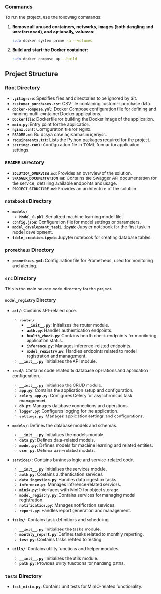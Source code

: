 ### Commands

To run the project, use the following commands:

1. **Remove all unused containers, networks, images (both dangling and unreferenced), and optionally, volumes:**
    ```bash
    sudo docker system prune -a --volumes
    ```

2. **Build and start the Docker container:**
    ```bash
    sudo docker-compose up --build
    ```

## Project Structure

### Root Directory

- **`.gitignore`**: Specifies files and directories to be ignored by Git.
- **`customer_purchases.csv`**: CSV file containing customer purchase data.
- **`docker-compose.yml`**: Docker Compose configuration file for defining and running multi-container Docker applications.
- **`Dockerfile`**: Dockerfile for building the Docker image of the application.
- **`main.py`**: Entry point for the application.
- **`nginx.conf`**: Configuration file for Nginx.
- **`README.md`**: Bu dosya case açıklamasını içeriyor..
- **`requirements.txt`**: Lists the Python packages required for the project.
- **`settings.toml`**: Configuration file in TOML format for application settings.

### `README` Directory

- **`SOLUTION_OVERVIEW.md`**: Provides an overview of the solution.
- **`SWAGGER_DOCUMENTATION.md`**: Contains the Swagger API documentation for the service, detailing available endpoints and usage.
- **`PROJECT_STRUCTURE.md`**: Provides an architecture of the solution.

### `notebooks` Directory

- **`models/`**
  - **`Model_0.pkl`**: Serialized machine learning model file.
- **`config.json`**: Configuration file for model settings or parameters.
- **`model_development_task1.ipynb`**: Jupyter notebook for the first task in model development.
- **`table_creation.ipynb`**: Jupyter notebook for creating database tables.

### `prometheus` Directory

- **`prometheus.yml`**: Configuration file for Prometheus, used for monitoring and alerting.

### `src` Directory

This is the main source code directory for the project.

#### `model_registry` Directory

- **`api/`**: Contains API-related code.
  - **`router/`**
    - **`__init__.py`**: Initializes the router module.
    - **`auth.py`**: Handles authentication endpoints.
    - **`health_check.py`**: Contains health check endpoints for monitoring application status.
    - **`inference.py`**: Manages inference-related endpoints.
    - **`model_registry.py`**: Handles endpoints related to model registration and management.
  - **`__init__.py`**: Initializes the API module.
  
- **`crud/`**: Contains code related to database operations and application configuration.
  - **`__init__.py`**: Initializes the CRUD module.
  - **`app.py`**: Contains the application setup and configuration.
  - **`celery_app.py`**: Configures Celery for asynchronous task management.
  - **`db.py`**: Manages database connections and operations.
  - **`logger.py`**: Configures logging for the application.
  - **`settings.py`**: Manages application settings and configurations.
  
- **`models/`**: Defines the database models and schemas.
  - **`__init__.py`**: Initializes the models module.
  - **`data.py`**: Defines data-related models.
  - **`model.py`**: Defines models for machine learning and related entities.
  - **`user.py`**: Defines user-related models.
  
- **`services/`**: Contains business logic and service-related code.
  - **`__init__.py`**: Initializes the services module.
  - **`auth.py`**: Contains authentication services.
  - **`data_ingestion.py`**: Handles data ingestion tasks.
  - **`inference.py`**: Manages inference-related services.
  - **`minio.py`**: Interfaces with MinIO for object storage.
  - **`model_registry.py`**: Contains services for managing model registration.
  - **`notification.py`**: Manages notification services.
  - **`report.py`**: Handles report generation and management.
  
- **`tasks/`**: Contains task definitions and scheduling.
  - **`__init__.py`**: Initializes the tasks module.
  - **`monthly_report.py`**: Defines tasks related to monthly reporting.
  - **`test.py`**: Contains tasks related to testing.
  
- **`utils/`**: Contains utility functions and helper modules.
  - **`__init__.py`**: Initializes the utils module.
  - **`path.py`**: Provides utility functions for handling paths.

### `tests` Directory

- **`test_minio.py`**: Contains unit tests for MinIO-related functionality.
